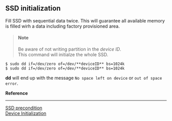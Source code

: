 ## SSD initialization

Fill SSD with sequential data twice. This will guarantee all available memory is filled wirh a data including factory provisioned area.

> #### **Note**
>
> Be aware of not writing partition in the _device ID_. <br>
> This command will initialze the whole SSD.

```
$ sudo dd if=/dev/zero of=/dev/**deviceID** bs=1024k
$ sudo dd if=/dev/zero of=/dev/**deviceID** bs=1024k
```

**dd** will end up with the message `No space left on device` or `out of space error`.

**Reference**

---

[SSD precondition](https://github.com/intel/fiovisualizer/blob/master/Workloads/Precondition/SSD%20precondition.txt) <br/>
[Device Initialization](https://github.com/meeeejin/til/blob/master/ssd/device-initialization.md)
